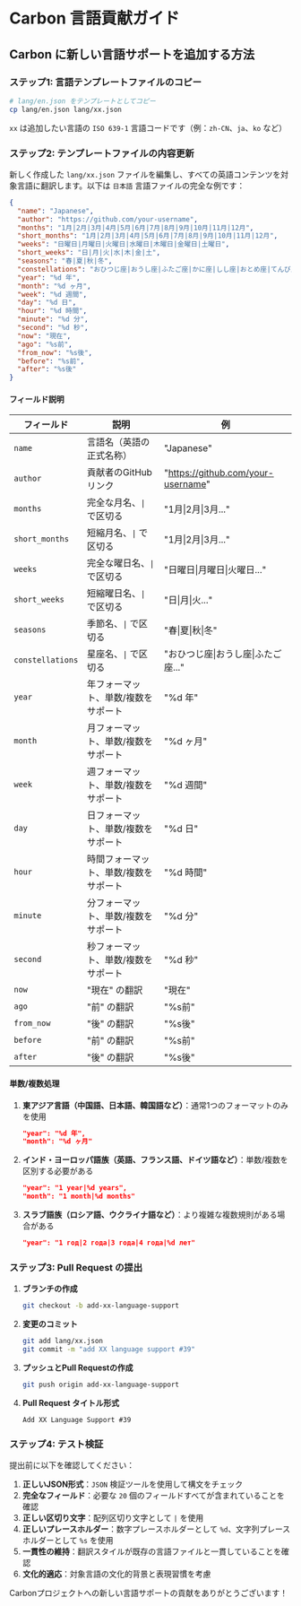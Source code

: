 # Carbon 言語貢献ガイド

## Carbon に新しい言語サポートを追加する方法

### ステップ1: 言語テンプレートファイルのコピー

```bash
# lang/en.json をテンプレートとしてコピー
cp lang/en.json lang/xx.json
```
`xx` は追加したい言語の `ISO 639-1` 言語コードです（例：`zh-CN`、`ja`、`ko` など）

### ステップ2: テンプレートファイルの内容更新

新しく作成した `lang/xx.json` ファイルを編集し、すべての英語コンテンツを対象言語に翻訳します。以下は `日本語` 言語ファイルの完全な例です：

```json
{
  "name": "Japanese",
  "author": "https://github.com/your-username",
  "months": "1月|2月|3月|4月|5月|6月|7月|8月|9月|10月|11月|12月",
  "short_months": "1月|2月|3月|4月|5月|6月|7月|8月|9月|10月|11月|12月",
  "weeks": "日曜日|月曜日|火曜日|水曜日|木曜日|金曜日|土曜日",
  "short_weeks": "日|月|火|水|木|金|土",
  "seasons": "春|夏|秋|冬",
  "constellations": "おひつじ座|おうし座|ふたご座|かに座|しし座|おとめ座|てんびん座|さそり座|いて座|やぎ座|みずがめ座|うお座",
  "year": "%d 年",
  "month": "%d ヶ月",
  "week": "%d 週間",
  "day": "%d 日",
  "hour": "%d 時間",
  "minute": "%d 分",
  "second": "%d 秒",
  "now": "現在",
  "ago": "%s前",
  "from_now": "%s後",
  "before": "%s前",
  "after": "%s後"
}
```

#### フィールド説明

| フィールド | 説明 | 例 |
|-----------|------|-----|
| `name` | 言語名（英語の正式名称） | "Japanese" |
| `author` | 貢献者のGitHubリンク | "https://github.com/your-username" |
| `months` | 完全な月名、`\|` で区切る | "1月\|2月\|3月..." |
| `short_months` | 短縮月名、`\|` で区切る | "1月\|2月\|3月..." |
| `weeks` | 完全な曜日名、`\|` で区切る | "日曜日\|月曜日\|火曜日..." |
| `short_weeks` | 短縮曜日名、`\|` で区切る | "日\|月\|火..." |
| `seasons` | 季節名、`\|` で区切る | "春\|夏\|秋\|冬" |
| `constellations` | 星座名、`\|` で区切る | "おひつじ座\|おうし座\|ふたご座..." |
| `year` | 年フォーマット、単数/複数をサポート | "%d 年" |
| `month` | 月フォーマット、単数/複数をサポート | "%d ヶ月" |
| `week` | 週フォーマット、単数/複数をサポート | "%d 週間" |
| `day` | 日フォーマット、単数/複数をサポート | "%d 日" |
| `hour` | 時間フォーマット、単数/複数をサポート | "%d 時間" |
| `minute` | 分フォーマット、単数/複数をサポート | "%d 分" |
| `second` | 秒フォーマット、単数/複数をサポート | "%d 秒" |
| `now` | "現在" の翻訳 | "現在" |
| `ago` | "前" の翻訳 | "%s前" |
| `from_now` | "後" の翻訳 | "%s後" |
| `before` | "前" の翻訳 | "%s前" |
| `after` | "後" の翻訳 | "%s後" |

#### 単数/複数処理

1. **東アジア言語（中国語、日本語、韓国語など）**：通常1つのフォーマットのみを使用
   ```json
   "year": "%d 年",
   "month": "%d ヶ月"
   ```

2. **インド・ヨーロッパ語族（英語、フランス語、ドイツ語など）**：単数/複数を区別する必要がある
   ```json
   "year": "1 year|%d years",
   "month": "1 month|%d months"
   ```

3. **スラブ語族（ロシア語、ウクライナ語など）**：より複雑な複数規則がある場合がある
   ```json
   "year": "1 год|2 года|3 года|4 года|%d лет"
   ```

### ステップ3: Pull Request の提出

1. **ブランチの作成**
   ```bash
   git checkout -b add-xx-language-support
   ```

2. **変更のコミット**
   ```bash
   git add lang/xx.json
   git commit -m "add XX language support #39"
   ```

3. **プッシュとPull Requestの作成**
   ```bash
   git push origin add-xx-language-support
   ```

4. **Pull Request タイトル形式**
   ```
   Add XX Language Support #39
   ```

### ステップ4: テスト検証

提出前に以下を確認してください：

1. **正しいJSON形式**：`JSON` 検証ツールを使用して構文をチェック
2. **完全なフィールド**：必要な `20` 個のフィールドすべてが含まれていることを確認
3. **正しい区切り文字**：配列区切り文字として `|` を使用
4. **正しいプレースホルダー**：数字プレースホルダーとして `%d`、文字列プレースホルダーとして `%s` を使用
5. **一貫性の維持**：翻訳スタイルが既存の言語ファイルと一貫していることを確認
6. **文化的適応**：対象言語の文化的背景と表現習慣を考慮

Carbonプロジェクトへの新しい言語サポートの貢献をありがとうございます！
